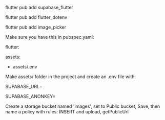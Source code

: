 flutter pub add supabase_flutter

flutter pub add flutter_dotenv

flutter pub add image_picker

Make sure you have this in pubspec.yaml:

flutter:

assets:
  - assets/.env

Make assets/ folder in the project and create an .env file with:

SUPABASE_URL=

SUPABASE_ANONKEY=

Create a storage bucket named 'images', set to Public bucket, Save, then name a policy with rules: INSERT and upload, getPublicUrl
